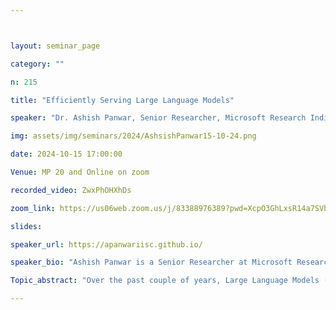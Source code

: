 ```yaml
---



layout: seminar_page

category: ""

n: 215

title: "Efficiently Serving Large Language Models"

speaker: "Dr. Ashish Panwar, Senior Researcher, Microsoft Research India"

img: assets/img/seminars/2024/AshsishPanwar15-10-24.png

date: 2024-10-15 17:00:00 

Venue: MP 20 and Online on zoom

recorded_video: ZwxPhOHXhDs

zoom_link: https://us06web.zoom.us/j/83388976389?pwd=XcpO3GhLxsR14a7SVbPx33HQQa1jbt.1 

slides: 

speaker_url: https://apanwariisc.github.io/

speaker_bio: "Ashish Panwar is a Senior Researcher at Microsoft Research India where he works in the systems group. He currently spends most of his time thinking about how to optimize the performance of the LLM serving systems. Ashish obtained his PhD in 2022 from the CSA department at IISc. In his thesis, Ashish explored various methods to optimize the management of virtual memory in current operating systems, for which he also received the best PhD thesis award from CSA."

Topic_abstract: "Over the past couple of years, Large Language Models (aka LLMs) have captured the world's imagination by demonstrating human-like skills in a wide variety of tasks spanning natural language processing, question answering and code generation. Consequently, LLMs are being deployed at an unprecedented scale across many applications such as chatbots, search and code assistants etc. However, serving LLMs is expensive; each replica of the model typically requires multiple GPUs whereas the resource utilization at each replica is usually low. In this talk, I will discuss how LLMs are served and why it is challenging to serve them efficiently, along with some of the work we have done at Microsoft Research to make LLM serving more efficient. In particular, I will talk about Sarathi-Serve [OSDI'24] and vAttention [ASPLOS'25] that deal with some of the fundamental challenges associated with scheduling and memory management in LLM serving systems."

---
```

